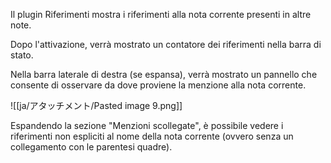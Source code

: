Il plugin Riferimenti mostra i riferimenti alla nota corrente presenti in altre note.

Dopo l'attivazione, verrà mostrato un contatore dei riferimenti nella barra di stato.

Nella barra laterale di destra (se espansa), verrà mostrato un pannello che consente di osservare da dove proviene la menzione alla nota corrente.

![[ja/アタッチメント/Pasted image 9.png]]

Espandendo la sezione "Menzioni scollegate", è possibile vedere i riferimenti non espliciti al nome della nota corrente (ovvero senza un collegamento con le parentesi quadre).